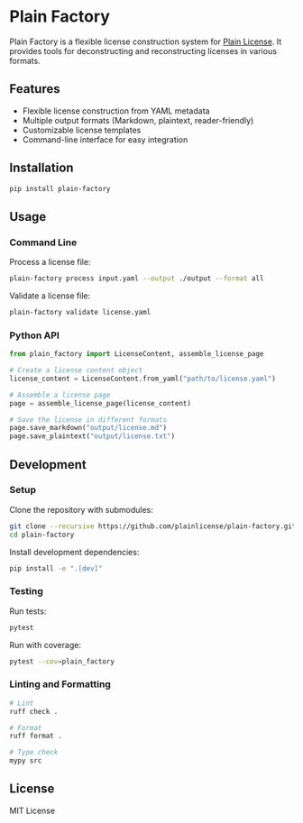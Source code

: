 # Plain Factory

Plain Factory is a flexible license construction system for [Plain License](https://plainlicense.org). It provides tools for deconstructing and reconstructing licenses in various formats.

## Features

- Flexible license construction from YAML metadata
- Multiple output formats (Markdown, plaintext, reader-friendly)
- Customizable license templates
- Command-line interface for easy integration

## Installation

```bash
pip install plain-factory
```

## Usage

### Command Line

Process a license file:

```bash
plain-factory process input.yaml --output ./output --format all
```

Validate a license file:

```bash
plain-factory validate license.yaml
```

### Python API

```python
from plain_factory import LicenseContent, assemble_license_page

# Create a license content object
license_content = LicenseContent.from_yaml("path/to/license.yaml")

# Assemble a license page
page = assemble_license_page(license_content)

# Save the license in different formats
page.save_markdown("output/license.md")
page.save_plaintext("output/license.txt")
```

## Development

### Setup

Clone the repository with submodules:

```bash
git clone --recursive https://github.com/plainlicense/plain-factory.git
cd plain-factory
```

Install development dependencies:

```bash
pip install -e ".[dev]"
```

### Testing

Run tests:

```bash
pytest
```

Run with coverage:

```bash
pytest --cov=plain_factory
```

### Linting and Formatting

```bash
# Lint
ruff check .

# Format
ruff format .

# Type check
mypy src
```

## License

MIT License
